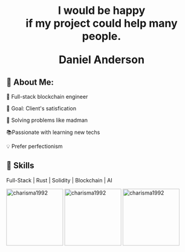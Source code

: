 <h1 align="center">I would be happy <br/>if my project could help many people.<p>Daniel Anderson</p></h1>

<p align="center">
  <div>
    <h2>🌟 About Me:</h2>
    <p> 💪 Full-stack blockchain engineer</p>
    <p> 🎯 Goal: Client's satisfication </p>
    <p> 🔑 Solving problems like madman</p>
    <p> 📚Passionate with learning new techs</p>
    <p> 💡 Prefer perfectionism</p>
  </div> 
  <div>
  <h2>🌟 Skills</h2>
  <p>Full-Stack | Rust | Solidity | Blockchain | AI</p></div>
<p>
  <img  height = "150em" src="https://github-readme-stats.vercel.app/api/top-langs?username=charisma1992&show_icons=true&locale=en&layout=compact&theme=one_dark_pro" alt="charisma1992" />
  <img  height = "150em"  src="https://github-readme-stats.vercel.app/api?username=charisma1992&theme=one_dark_pro&show_icons=true&locale=en" alt="charisma1992" />
  <img  height = "150em"  src="https://github-readme-streak-stats.herokuapp.com/?user=charisma1992&&theme=one_dark_pro" alt="charisma1992" />
</p>
